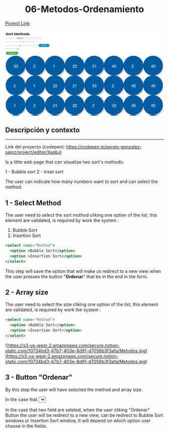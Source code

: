 <h1 align="center"> 06-Metodos-Ordenamiento</h1>
<a href="https://sergio-gonzalez-sainz.github.io/06-Metodos-Ordenamiento.github.io/" target="_blank">Project Link</a>
<p align="center"><img src="/Metodos.png"></p> 



## Descripción y contexto
---
Link del proyecto (codepen): https://codepen.io/sergio-gonzalez-sainz/project/editor/XaqbJj

Is a little web page that can visualize two sort's methods:

1 - Bubble sort 
2 - Inset sort 

The user can indicate how many numbers want to sort and can select the method. 


## 1 - Select Method

The user need to select the sort mothod cliking  one option of the list, this element are validated, is required by work the system :

1. Bubble Sort 
2. Insertion Sort

```jsx
<select name="Method">
  <option >Bubble Sort</option>
  <option >Insertion Sort</option>
</select>
```

This step will save the option that will make us redirect to a new view when the user presses the button "**Ordenar**" that be in the end in the form. 

## 2 - Array size

The user need to select the size cliking one option of the list, this element are validated, is required by work the system :

```html
<select name="Method">
  <option >Bubble Sort</option>
  <option >Insertion Sort</option>
</select>
```

![https://s3-us-west-2.amazonaws.com/secure.notion-static.com/10734bd3-47b7-403e-8d91-d7056b3f3afa/Metodos.jpg](https://s3-us-west-2.amazonaws.com/secure.notion-static.com/10734bd3-47b7-403e-8d91-d7056b3f3afa/Metodos.jpg)

## 3 - Button "Ordenar"

By this step the user will have selected the method and array size. 

In the case that <select> of field Method or field Array Size are unselectec the system should show a Window alert() that notify to user that need to select one option in every field .

In the case that two field are seleted, when the user cliking "Ordener" Button the user will be redirect to a new view, can be redirect to Bubble Sort windows or Insertion Sort window, It will depend on which option user choose in the fields.


